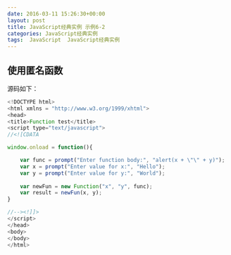 ```yaml
---
date: 2016-03-11 15:26:30+00:00
layout: post
title: JavaScript经典实例 示例6-2
categories: JavaScript经典实例
tags:  JavaScript  JavaScript经典实例
---
```


使用匿名函数
----------------

<html>
<head>
<title>Function test</title>
<script type="text/javascript">
//<![CDATA

window.onload = function(){

    var func = prompt("Enter function body:", "alert(x + \"\" + y)");
    var x = prompt("Enter value for x:", "Hello");
    var y = prompt("Enter value for y:", "World");
    
    var newFun = new Function("x", "y", func);
    var result = newFun(x, y);
}

//--><!]]>
</script>
</head>
<body>
</body>
</html>

源码如下：

``` javascript
<!DOCTYPE html>
<html xmlns = "http://www.w3.org/1999/xhtml">
<head>
<title>Function test</title>
<script type="text/javascript">
//<![CDATA

window.onload = function(){

    var func = prompt("Enter function body:", "alert(x + \"\" + y)");
    var x = prompt("Enter value for x:", "Hello");
    var y = prompt("Enter value for y:", "World");
    
    var newFun = new Function("x", "y", func);
    var result = newFun(x, y);
}

//--><!]]>
</script>
</head>
<body>
</body>
</html>
``` 
